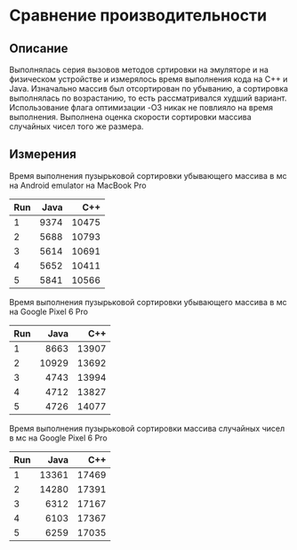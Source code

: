 # Сравнение производительности

## Описание

Выполнялась серия вызовов методов сртировки на эмуляторе и на физическом устройстве и измерялось
время выполнения кода на C++ и Java. Изначально массив был отсортирован по убыванию, а сортировка
выполнялась по возрастанию, то есть рассматривался худший вариант. Использование флага оптимизации
-O3 никак не повлияло на время выполнения. Выполнена оценка скорости сортировки массива случайных
чисел того же размера.

## Измерения

Время выполнения пузырьковой сортировки убывающего массива в мс на Android emulator на MacBook Pro

| Run | Java | C++ | 
| --- | -----: | -----: |
| 1 | 9374 | 10475 |
| 2 | 5688 | 10793 |
| 3 | 5614 | 10691 |
| 4 | 5652 | 10411 |
| 5 | 5841 | 10566 |

Время выполнения пузырьковой сортировки убывающего массива в мс на Google Pixel 6 Pro

| Run | Java | C++ | 
| --- | -----: | -----: |
| 1 | 8663 | 13907 |
| 2 | 10929 | 13692 |
| 3 | 4743 | 13994 |
| 4 | 4712 | 13827 |
| 5 | 4726 | 14077 |

Время выполнения пузырьковой сортировки массива случайных чисел в мс на Google Pixel 6 Pro

| Run | Java | C++ | 
| --- | -----: | -----: |
| 1 | 13361 | 17469 |
| 2 | 14280 | 17391 |
| 3 | 6312 | 17167 |
| 4 | 6103 | 17367 |
| 5 | 6259 | 17035 |
